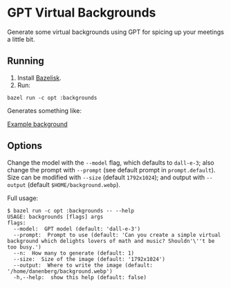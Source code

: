# GPT Virtual Backgrounds

Generate some virtual backgrounds using GPT for spicing up your meetings a
little bit.

## Running

  1. Install [Bazelisk](https://github.com/bazelbuild/bazelisk).
  2. Run:

```
bazel run -c opt :backgrounds
```

Generates something like:

[Example background](./background.webp)

## Options

Change the model with the `--model` flag, which defaults to `dall-e-3`; also
change the prompt with `--prompt` (see default prompt in `prompt.default`). Size
can be modified with `--size` (default `1792x1024`); and output with `--output`
(default `$HOME/background.webp`).

Full usage:

```
$ bazel run -c opt :backgrounds -- --help
USAGE: backgrounds [flags] args
flags:
  --model:  GPT model (default: 'dall-e-3')
  --prompt:  Prompt to use (default: 'Can you create a simple virtual background which delights lovers of math and music? Shouldn'\''t be too busy.')
  --n:  How many to generate (default: 1)
  --size:  Size of the image (default: '1792x1024')
  --output:  Where to write the image (default: '/home/danenberg/background.webp')
  -h,--help:  show this help (default: false)
```
